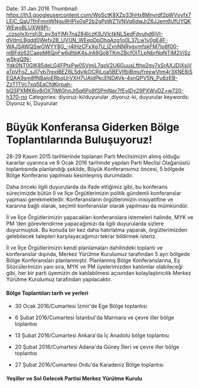 Date: 31 Jan 2016
Thumbnail: https://lh3.googleusercontent.com/WoSctK8XZp33hHx8Mnyrdf2pWVyyfx7LEjC_QaUTthFmmWNgu9HPjx0sP2b2gPpWZ1VNVq6dwJrZ6JJem6UfUYQKWEwxBLUXW8Pi-_czsoIxXrrsh3l_py3qYjMr7na284IczK9JVIctkNLSedFdyuhd6jVI-dVdmLBgdd0Wefx2B_UVUN_WEepDpDhqAzg1o0L37Lw1v0gE4F-WAJSAWQSwOWYY8G_-i4lHzCFxXg7U_lZxnNNRygymfskFM7Io8f00-ntBFdz62CaepM6QnFw6dltbK4sJrA9Qo8TKmZBcfOITLpNbrNqNTiM2VjSzw5kgQIN-Ydk0NT0GlK85deLG4FPtxPw05VmjL7qoV2U6GuusLfthp2gy7xSrAXJDjXsjVaTpVFoZ_sJl7yb7npqBEZ6L5dvIkOCRjLoa5BEVlfblBmuYrexwVtm4r3XNE8iSEQAA9sm8fNBaloERbqUrVXH7UAIdPkcENDAVk-4snQPV5N_Pu6zEB-ZzT1TVc7xq5EaCfdKjrpah-bQSPXMK6iv8iOX7lMlGhnJt5q6Po8fSPmNpr7fEvlDy29PXWyDZ=w720-h370-no
Categories: diyoruz-ki/duyurular ,diyoruz-ki, duyurular
keywords: Diyoruz ki, Duyurular

# Büyük Konferansa Giderken Bölge Toplantılarında Buluşuyoruz!

28-29 Kasım 2015 tarihlerinde toplanan Parti Meclisimizin almış olduğu kararlar uyarınca ve 9 Ocak 2016 tarihinde yapılan Parti Meclisi Olağanüstü toplantısında planlandığı şekilde, Büyük Konferansımız öncesi, 5 bölgede Bölge Konferansı yapılması kesinleşmiş durumdadır.

Daha önceki ilgili duyurularda da ifade ettiğimiz gibi, bu konferans sürecimizde bütün İl ve İlçe Örgütlerimizin politik gündemli konferanslar yapması gerekmektedir. Konferansların örgütlerimizin inisiyatifine ve kararına bağlı olarak, seçimli konferanslar olarak yapılması da mümkündür.

İl ve İlçe Örgütlerimizin yapacakları konferanslara istemeleri halinde, MYK ve PM ‘den görevlendirme yapacağımızı da ilgili duyurularda sizlere duyurmuştuk. Bu konuda bir kez daha hatırlatma yaparak, örgütlerimizden gelebilecek talepleri karşılayacağımızı tekrar bildirmek isteriz. 

İl ve İlçe Örgütlerimizin kendi planlamaları dahilindeki toplantı ve konferanslar dışında, Merkez Yürütme Kurulumuz tarafından 5 ayrı bölgede Bölge Konferansları planlanmıştır. Planlanmış Bölge Konferanslarına, Eş Sözcülerimizin yanı sıra, MYK ve PM üyelerimizden katılımlar olabileceği gibi, her bir parti üyemizin de katılabilmesi açısından kolaylaştırıcılık Merkez Yürütme Kurulumuz tarafından yapılacaktır.

#### Bölge Toplantıları tarih ve yerleri

- 30 Ocak 2016/Cumartesi İzmir'de Ege Bölge toplantısı

- 6 Şubat 2016/Cumartesi İstanbul'da Marmara ve çevre iller bölge toplantısı

- 13 Şubat 2016/Cumartesi Ankara'da İç Anadolu bölge toplantısı

- 20 Şubat 2016/Cumartesi Adana'da Güney İlleri ve çevre iller bölge toplantısı

- 27 Şubat 2016/Cumartesi Ordu'da Karadeniz Bölge toplantısı


#### Yeşiller ve Sol Gelecek Partisi Merkez Yürütme Kurulu
